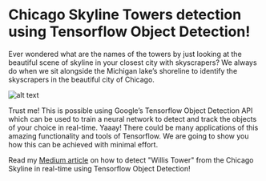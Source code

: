 # Chicago Skyline Towers detection using Tensorflow Object Detection!
Ever wondered what are the names of the towers by just looking at the beautiful scene of skyline in your closest city with skyscrapers? We always do when we sit alongside the Michigan lake’s shoreline to identify the skyscrapers in the beautiful city of Chicago.

![alt text](https://github.com/VETURISRIRAM/willis_tower_detection_tensorflow_object_detection/blob/master/test_results/test3.PNG)

Trust me! This is possible using Google’s Tensorflow Object Detection API which can be used to train a neural network to detect and track the objects of your choice in real-time. Yaaay! There could be many applications of this amazing functionality and tools of Tensorflow. We are going to show you how this can be achieved with minimal effort.

Read my <a href="https://medium.com/@sriram.tutu/skyline-towers-detection-using-tensorflow-object-detection-api-step-by-step-guide-760a9e4c91fb">Medium article</a> on how to detect "Willis Tower" from the Chicago Skyline in real-time using Tensorflow Object Detection!
